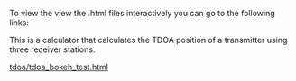 To view the view the .html files interactively you can go to the following links:

This is a calculator that calculates the TDOA position of a transmitter using three receiver stations.

[tdoa/tdoa_bokeh_test.html](https://davemers0160.github.io/Common/python/tdoa/tdoa_bokeh_test.html)
